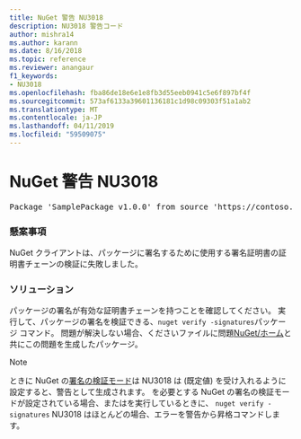 ```yaml
---
title: NuGet 警告 NU3018
description: NU3018 警告コード
author: mishra14
ms.author: karann
ms.date: 8/16/2018
ms.topic: reference
ms.reviewer: anangaur
f1_keywords:
- NU3018
ms.openlocfilehash: fba86de18e6e1e8fb3d55eeb0941c5e6f897bf4f
ms.sourcegitcommit: 573af6133a39601136181c1d98c09303f51a1ab2
ms.translationtype: MT
ms.contentlocale: ja-JP
ms.lasthandoff: 04/11/2019
ms.locfileid: "59509075"
---
```

# <a name="nuget-warning-nu3018"></a>NuGet 警告 NU3018

<pre>Package 'SamplePackage v1.0.0' from source 'https://contoso.com/index.json': The primary signature found a chain building issue: A certificate chain processed, but terminated in a root certificate which is not trusted by the trust provider.</pre>

### <a name="issue"></a>懸案事項

NuGet クライアントは、パッケージに署名するために使用する署名証明書の証明書チェーンの検証に失敗しました。


### <a name="solution"></a>ソリューション

パッケージの署名が有効な証明書チェーンを持つことを確認してください。 実行して、パッケージの署名を検証できる、`nuget verify -signatures`パッケージ コマンド。 問題が解決しない場合、くださいファイルに問題[NuGet/ホーム](https://github.com/NuGet/Home/issues)と共にこの問題を生成したパッケージ。


> [!Note]
> ときに NuGet の[署名の検証モード](https://docs.microsoft.com/en-us/nuget/consume-packages/installing-signed-packages#configure-package-signature-requirements)は NU3018 は (既定値) を受け入れるように設定すると、警告として生成されます。 を必要とする NuGet の署名の検証モードが設定されている場合、またはを実行しているときに、 `nuget verify -signatures` NU3018 はほとんどの場合、エラーを警告から昇格コマンドします。 